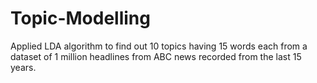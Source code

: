 # Topic-Modelling

Applied LDA algorithm to find out 10 topics having 15 words each from a dataset of 1 million headlines from ABC news recorded from the last 15 years.
